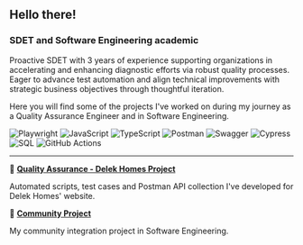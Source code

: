 ## Hello there!
### SDET and Software Engineering academic

Proactive SDET with 3 years of experience supporting organizations in accelerating and enhancing diagnostic efforts via robust quality processes.
Eager to advance test automation and align technical improvements with strategic business objectives through thoughtful iteration.

Here you will find some of the projects I've worked on during my journey as a Quality Assurance Engineer and in Software Engineering.

![Playwright](https://img.shields.io/badge/Playwright-006600?style=flat&logoSize=auto&color=%23006600)
![JavaScript](https://img.shields.io/badge/JavaScript-F7DF1E?style=flat&logo=javascript&logoColor=black&logoSize=auto&labelColor=%23F7DF1E&color=%23F7DF1E&cacheSeconds=3600)
![TypeScript](https://img.shields.io/badge/TypeScript-3178C6?style=flat&logo=typescript&logoColor=white&logoSize=auto&labelColor=%233178C6&color=%233178C6&cacheSeconds=3600)
![Postman](https://img.shields.io/badge/Postman-FF6C37?style=flat&logo=postman&logoColor=white&logoSize=auto&labelColor=%23FF6C37&color=%23FF6C37&cacheSeconds=3600)
![Swagger](https://img.shields.io/badge/-Swagger-85EA2D?style=flat&logo=swagger&logoColor=black)
![Cypress](https://img.shields.io/badge/Cypress-69D3A7?style=flat&logo=cypress&logoColor=white&logoSize=auto&labelColor=%2369D3A7&color=%2369D3A7&cacheSeconds=3600)
![SQL](https://img.shields.io/badge/SQL-4169E1?style=flat&logo=postgresql&logoColor=white&logoSize=auto&labelColor=%234169E1&color=%234169E1&cacheSeconds=3600)
![GitHub Actions](https://img.shields.io/badge/GitHub%20Actions-2088FF?style=flat&logo=githubactions&logoColor=white&logoSize=auto&labelColor=%232088FF&color=%232088FF&cacheSeconds=3600)

---

🔗 **[Quality Assurance - Delek Homes Project](https://github.com/HenriqueTonel/DelekHomes-Project)**

Automated scripts, test cases and Postman API collection I've developed for Delek Homes' website. 

🔗 **[Community Project](https://github.com/HenriqueTonel/SE-community-project)**

My community integration project in Software Engineering.
